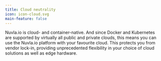 ```yaml
---
title: Cloud neutrality
icon: icon-cloud.svg
main-feature: false
---
```


Nuvla.io is cloud- and container-native. And since Docker and Kubernetes are supported by virtually all public and private clouds, this means you can use the Nuvla.io platform with your favourite cloud. This protects you from vendor lock-in, providing unprecedented flexibility in your choice of cloud solutions as well as edge hardware.
